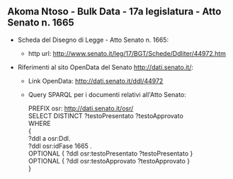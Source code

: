## Akoma Ntoso - Bulk Data - 17a legislatura - Atto Senato n. 1665 ##

* Scheda del Disegno di Legge - Atto Senato n. 1665:
	* http url: http://www.senato.it/leg/17/BGT/Schede/Ddliter/44972.htm

* Riferimenti al sito OpenData del Senato http://dati.senato.it/:
	* Link OpenData: http://dati.senato.it/ddl/44972
	* Query SPARQL per i documenti relativi all'Atto Senato:

        PREFIX osr: <http://dati.senato.it/osr/>  
		SELECT DISTINCT ?testoPresentato ?testoApprovato  
		WHERE  
		{  
		    ?ddl a osr:Ddl.  
		    ?ddl osr:idFase 1665 .  
		    OPTIONAL { ?ddl osr:testoPresentato ?testoPresentato }  
		    OPTIONAL { ?ddl osr:testoApprovato ?testoApprovato }  
		}
		